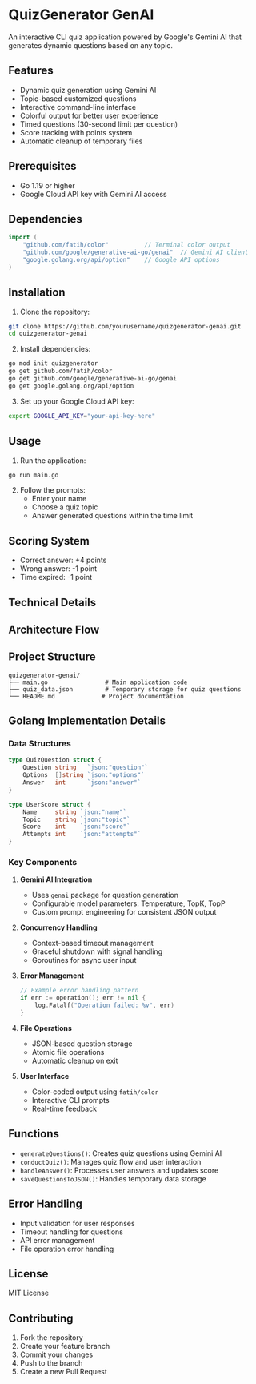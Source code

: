 # QuizGenerator GenAI

An interactive CLI quiz application powered by Google's Gemini AI that generates dynamic questions based on any topic.

## Features

- Dynamic quiz generation using Gemini AI
- Topic-based customized questions
- Interactive command-line interface
- Colorful output for better user experience
- Timed questions (30-second limit per question)
- Score tracking with points system
- Automatic cleanup of temporary files

## Prerequisites

- Go 1.19 or higher
- Google Cloud API key with Gemini AI access

## Dependencies

```go
import (
    "github.com/fatih/color"          // Terminal color output
    "github.com/google/generative-ai-go/genai"  // Gemini AI client
    "google.golang.org/api/option"    // Google API options
)
```

## Installation

1. Clone the repository:
```bash
git clone https://github.com/yourusername/quizgenerator-genai.git
cd quizgenerator-genai
```

2. Install dependencies:
```bash
go mod init quizgenerator
go get github.com/fatih/color
go get github.com/google/generative-ai-go/genai
go get google.golang.org/api/option
```

3. Set up your Google Cloud API key:
```bash
export GOOGLE_API_KEY="your-api-key-here"
```

## Usage

1. Run the application:
```bash
go run main.go
```

2. Follow the prompts:
   - Enter your name
   - Choose a quiz topic
   - Answer generated questions within the time limit

## Scoring System

- Correct answer: +4 points
- Wrong answer: -1 point
- Time expired: -1 point

## Technical Details

## Architecture Flow



## Project Structure

```
quizgenerator-genai/
├── main.go                # Main application code
├── quiz_data.json         # Temporary storage for quiz questions
└── README.md             # Project documentation
```

## Golang Implementation Details

### Data Structures
```go
type QuizQuestion struct {
    Question string   `json:"question"`
    Options  []string `json:"options"`
    Answer   int      `json:"answer"`
}

type UserScore struct {
    Name     string `json:"name"`
    Topic    string `json:"topic"`
    Score    int    `json:"score"`
    Attempts int    `json:"attempts"`
}
```

### Key Components

1. **Gemini AI Integration**
   - Uses `genai` package for question generation
   - Configurable model parameters: Temperature, TopK, TopP
   - Custom prompt engineering for consistent JSON output

2. **Concurrency Handling**
   - Context-based timeout management
   - Graceful shutdown with signal handling
   - Goroutines for async user input

3. **Error Management**
   ```go
   // Example error handling pattern
   if err := operation(); err != nil {
       log.Fatalf("Operation failed: %v", err)
   }
   ```

4. **File Operations**
   - JSON-based question storage
   - Atomic file operations
   - Automatic cleanup on exit

5. **User Interface**
   - Color-coded output using `fatih/color`
   - Interactive CLI prompts
   - Real-time feedback

## Functions

- `generateQuestions()`: Creates quiz questions using Gemini AI
- `conductQuiz()`: Manages quiz flow and user interaction
- `handleAnswer()`: Processes user answers and updates score
- `saveQuestionsToJSON()`: Handles temporary data storage

## Error Handling

- Input validation for user responses
- Timeout handling for questions
- API error management
- File operation error handling

## License

MIT License

## Contributing

1. Fork the repository
2. Create your feature branch
3. Commit your changes
4. Push to the branch
5. Create a new Pull Request

